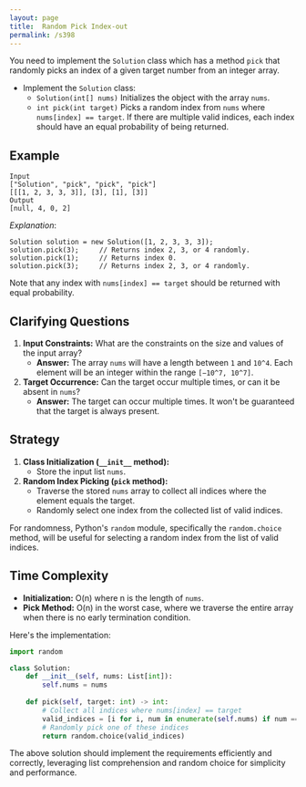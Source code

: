 ```yaml
---
layout: page
title:  Random Pick Index-out
permalink: /s398
---
```


You need to implement the `Solution` class which has a method `pick` that randomly picks an index of a given target number from an integer array.

* Implement the `Solution` class:
  * `Solution(int[] nums)` Initializes the object with the array `nums`.
  * `int pick(int target)` Picks a random index from `nums` where `nums[index] == target`. If there are multiple valid indices, each index should have an equal probability of being returned.

## Example  
```
Input
["Solution", "pick", "pick", "pick"]
[[[1, 2, 3, 3, 3]], [3], [1], [3]]
Output
[null, 4, 0, 2]
```
*Explanation*:
```plaintext
Solution solution = new Solution([1, 2, 3, 3, 3]);
solution.pick(3);     // Returns index 2, 3, or 4 randomly.
solution.pick(1);     // Returns index 0.
solution.pick(3);     // Returns index 2, 3, or 4 randomly.
```
Note that any index with `nums[index] == target` should be returned with equal probability.

## Clarifying Questions
1. **Input Constraints:** What are the constraints on the size and values of the input array?
   - **Answer:** The array `nums` will have a length between `1` and `10^4`. Each element will be an integer within the range `[−10^7, 10^7]`.
2. **Target Occurrence:** Can the target occur multiple times, or can it be absent in `nums`?
   - **Answer:** The target can occur multiple times. It won't be guaranteed that the target is always present.

## Strategy
1. **Class Initialization (`__init__` method):**
   - Store the input list `nums`.
2. **Random Index Picking (`pick` method):**
   - Traverse the stored `nums` array to collect all indices where the element equals the target.
   - Randomly select one index from the collected list of valid indices.

For randomness, Python's `random` module, specifically the `random.choice` method, will be useful for selecting a random index from the list of valid indices.

## Time Complexity
- **Initialization:** O(n) where n is the length of `nums`.
- **Pick Method:** O(n) in the worst case, where we traverse the entire array when there is no early termination condition.

Here's the implementation:

```python
import random

class Solution:
    def __init__(self, nums: List[int]):
        self.nums = nums
    
    def pick(self, target: int) -> int:
        # Collect all indices where nums[index] == target
        valid_indices = [i for i, num in enumerate(self.nums) if num == target]
        # Randomly pick one of these indices
        return random.choice(valid_indices)
```
The above solution should implement the requirements efficiently and correctly, leveraging list comprehension and random choice for simplicity and performance.